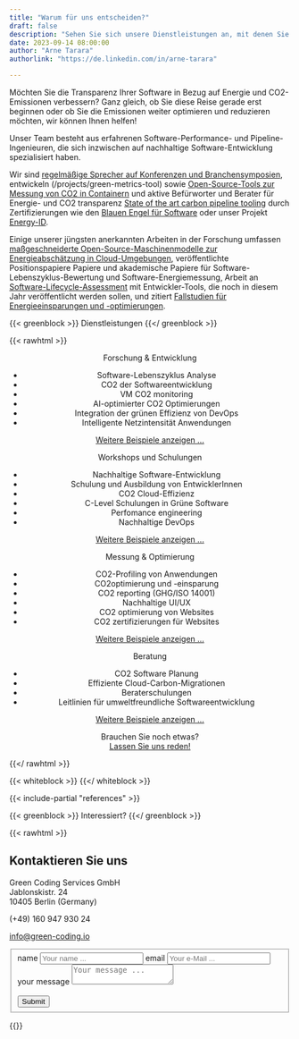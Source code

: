 ```yaml
---
title: "Warum für uns entscheiden?"
draft: false
description: "Sehen Sie sich unsere Dienstleistungen an, mit denen Sie Ihren Software-Stack umweltfreundlicher gestalten können"
date: 2023-09-14 08:00:00
author: "Arne Tarara"
authorlink: "https://de.linkedin.com/in/arne-tarara"

---
```


Möchten Sie die Transparenz Ihrer Software in Bezug auf Energie und CO2-Emissionen verbessern? Ganz gleich, ob Sie diese Reise gerade erst beginnen oder ob Sie die Emissionen weiter optimieren und reduzieren möchten, wir können Ihnen helfen!

Unser Team besteht aus erfahrenen Software-Performance- und Pipeline-Ingenieuren, die sich inzwischen auf nachhaltige Software-Entwicklung spezialisiert haben.

Wir sind [regelmäßige Sprecher auf Konferenzen und Branchensymposien](/de/#nav-meetups), entwickeln
(/projects/green-metrics-tool) sowie [Open-Source-Tools zur Messung von CO2 in Containern](/de/#nav-meetups) und aktive Befürworter und Berater für Energie- und CO2 transparenz [State of the art carbon pipeline tooling](/de/projects/eco-ci)
durch Zertifizierungen wie den [Blauen Engel für Software](https://www.blauer-engel.de/de/produktwelt/ressourcen-und-energieeffiziente-softwareprodukte) oder unser Projekt [Energy-ID](/de/projects/energy-id).

Einige unserer jüngsten anerkannten Arbeiten in der Forschung umfassen
[maßgeschneiderte Open-Source-Maschinenmodelle zur Energieabschätzung in Cloud-Umgebungen](/de/projects/cloud-energy), veröffentlichte Positionspapiere
Papiere und akademische Papiere für Software-Lebenszyklus-Bewertung und Software-Energiemessung, Arbeit an
[Software-Lifecycle-Assessment](https://publication2023.bits-und-baeume.org/#book/38) mit Entwickler-Tools, die noch in diesem Jahr veröffentlicht werden sollen, und zitiert
[Fallstudien für Energieeinsparungen und -optimierungen](/case-studies).


{{< greenblock >}}
Dienstleistungen
{{</ greenblock >}}

{{< rawhtml >}}
<div class="data-content-two" style="text-align: center; margin: 0;">
    <div class="profile">
        <div class="profile-item profile-box">
            <div class="profile-title"><span>Forschung &amp; Entwicklung</span></div>
            <div class="profile-info expandable closed">
                <ul>
                    <li>Software-Lebenszyklus Analyse</li>
                    <li>CO2 der Softwareentwicklung</li>
                    <li>VM CO2 monitoring</li>
                    <li>AI-optimierter CO2 Optimierungen</li>
                    <li>Integration der grünen Effizienz von DevOps</li>
                    <li>Intelligente Netzintensität Anwendungen </li>
                </ul>
            </div>
            <p><a class="show-more" href="" style="text-decoration: underline;" onclick="$('.profile-info.expandable.closed').removeClass('closed').addClass('open'); $('.show-more').remove(); return false;">Weitere Beispiele anzeigen ...</a></p>
        </div>
        <div class="profile-item profile-box">
            <div class="profile-title"><span>Workshops und Schulungen</span></div>
            <div class="profile-info expandable closed">
                <ul>
                    <li>Nachhaltige Software-Entwicklung</li>
                    <li>Schulung und Ausbildung von EntwicklerInnen</li>
                    <li>CO2 Cloud-Effizienz</li>
                    <li>C-Level Schulungen in Grüne Software</li>
                    <li>Perfomance engineering</li>
                    <li>Nachhaltige DevOps</li>
                </ul>
            </div>
            <p><a class="show-more" href="" style="text-decoration: underline;" onclick="$('.profile-info.expandable.closed').removeClass('closed').addClass('open'); $('.show-more').remove(); return false;">Weitere Beispiele anzeigen ...</a></p>
        </div>
        <div class="profile-item profile-box">
            <div class="profile-title"><span>Messung &amp; Optimierung</span></div>
            <div class="profile-info expandable closed">
                <ul>
                    <li>CO2-Profiling von Anwendungen</li>
                    <li>CO2optimierung und -einsparung</li>
                    <li>CO2 reporting (GHG/ISO 14001)</li>
                    <li>Nachhaltige UI/UX</li>
                    <li>CO2 optimierung von Websites</li>
                    <li>CO2 zertifizierungen für Websites</li>
                </ul>
            </div>
            <p><a class="show-more" href="" style="text-decoration: underline;" onclick="$('.profile-info.expandable.closed').removeClass('closed').addClass('open'); $('.show-more').remove(); return false;">Weitere Beispiele anzeigen ...</a></p>
        </div>
        <div class="profile-item profile-box">
            <div class="profile-title"><span>Beratung</span></div>
            <div class="profile-info expandable closed">
                <ul>
                    <li>CO2 Software Planung</li>
                    <li>Effiziente Cloud-Carbon-Migrationen</li>
                    <li>Beraterschulungen</li>
                    <li>Leitlinien für umweltfreundliche Softwareentwicklung</li>
                </ul>
            </div>
            <p><a class="show-more" href="" style="text-decoration: underline;" onclick="$('.profile-info.expandable.closed').removeClass('closed').addClass('open'); $('.show-more').remove(); return false;">Weitere Beispiele anzeigen ...</a></p>
        </div>
        <div class="profile-item profile-box">
            <div class="profile-title" style="text-align:center; margin: 0"><span>Brauchen Sie noch etwas? <br></span></div>
            <a href="#services-contact-us" style="text-decoration: underline;">Lassen Sie uns reden!</a>
        </div>
    </div>
</div>

{{</ rawhtml >}}

{{< whiteblock >}}
{{</ whiteblock >}}


{{< include-partial "references" >}}


{{< greenblock >}}
Interessiert?
{{</ greenblock >}}

{{< rawhtml >}}

<div id="services-contact-us">
    <div id="contactinfo">
        <h2 class="titlecontact">Kontaktieren Sie uns</h2>
        <p>Green Coding Services GmbH<br>
            Jablonskistr. 24<br>
        10405 Berlin (Germany)</p>
        <p>(+49) 160 947 930 24</p>
        <p><a href="mailto:info@green-coding.io">info@green-coding.io</a></p>
        <div class="media">
            <a href="https://www.linkedin.com/company/green-coding-berlin">
                <div class="t-linkedin"></div>
            </a>
            <a href="mailto:info@green-coding.io"><div class="t-mail"></div></a>
        </div>
    </div>
    <form id="formulario" action="https://submit-form.com/M3XrdBO9" method="post" data-static-form-name="contact">
        <fieldset>
            <div class="first">
                <label class="data-form" for="nameform">name</label>
                <input type="text" name="name" id="nameform" value="" placeholder="Your name ...">
                <label class="data-form" for="emailform">email</label>
                <input type="text" name="email" id="emailform" value="" placeholder="Your e-Mail ...">
            </div>
            <div>
                <label class="data-form" for="messageform">your message</label>
                <textarea name="message" id="messageform" placeholder="Your message ..."></textarea>
            </div>
            <div>
                <label class="data-form" for="messagesubmit">&nbsp;</label>
                <div id="messagesubmit-container" class="btn-one">
                    <input id="messagesubmit" type="submit" name="submit" value="Submit">
                </div>
            </div>
        </fieldset>
    </form>
</div>
{{</ rawhtml >}}


